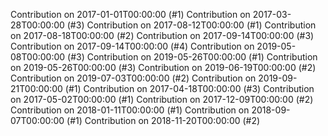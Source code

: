 Contribution on 2017-01-01T00:00:00 (#1)
Contribution on 2017-03-28T00:00:00 (#3)
Contribution on 2017-08-12T00:00:00 (#1)
Contribution on 2017-08-18T00:00:00 (#2)
Contribution on 2017-09-14T00:00:00 (#3)
Contribution on 2017-09-14T00:00:00 (#4)
Contribution on 2019-05-08T00:00:00 (#3)
Contribution on 2019-05-26T00:00:00 (#1)
Contribution on 2019-05-26T00:00:00 (#3)
Contribution on 2019-06-19T00:00:00 (#2)
Contribution on 2019-07-03T00:00:00 (#2)
Contribution on 2019-09-21T00:00:00 (#1)
Contribution on 2017-04-18T00:00:00 (#3)
Contribution on 2017-05-02T00:00:00 (#1)
Contribution on 2017-12-09T00:00:00 (#2)
Contribution on 2018-01-11T00:00:00 (#1)
Contribution on 2018-09-07T00:00:00 (#1)
Contribution on 2018-11-20T00:00:00 (#2)
